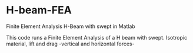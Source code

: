 # H-beam-FEA
Finite Element Analysis H-Beam with swept in Matlab


This code runs a Finite Element Analysis of a H beam with swept. Isotropic material, lift and drag -vertical and horizontal forces-
